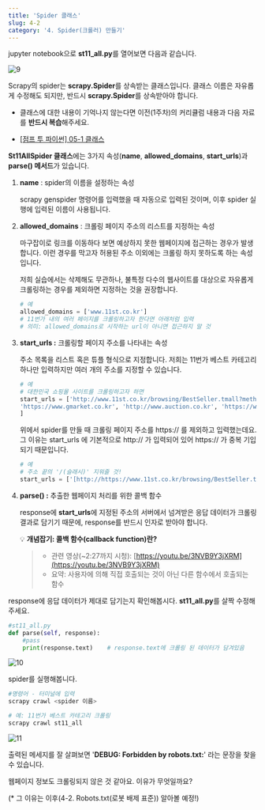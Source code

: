 ```yaml
---
title: 'Spider 클래스'
slug: 4-2
category: '4. Spider(크롤러) 만들기'
---
```

jupyter notebook으로 **st11_all.py**를 열어보면 다음과 같습니다.

![9](./scrapy/4-2/9.png)

Scrapy의 spider는 **scrapy.Spider**를 상속받는 클래스입니다. 클래스 이름은 자유롭게 수정해도 되지만, 반드시 **scrapy.Spider**를 상속받아야 합니다.

* 클래스에 대한 내용이 기억나지 않는다면 이전(1주차)의 커리큘럼 내용과 다음 자료를 **반드시 복습**해주세요.

- [[점프 투 파이썬] 05-1 클래스](https://wikidocs.net/28#_9)

**St11AllSpider 클래스**에는 3가지 속성(**name**, **allowed_domains**, **start_urls**)과 **parse() 메서드**가 있습니다.

1. **name**
   : spider의 이름을 설정하는 속성
   
    scrapy genspider 명령어를 입력했을 때 자동으로 입력된 것이며, 이후 spider 실행에 입력된 이름이 사용됩니다.
   
2. **allowed_domains**
   : 크롤링 페이지 주소의 리스트를 지정하는 속성
   
    마구잡이로 링크를 이동하다 보면 예상하지 못한 웹페이지에 접근하는 경우가 발생합니다. 이런 경우를 막고자 허용된 주소 이외에는 크롤링 하지 못하도록 하는 속성입니다.
   
    저희 실습에서는 삭제해도 무관하나, 불특정 다수의 웹사이트를 대상으로 자유롭게 크롤링하는 경우를 제외하면 지정하는 것을 권장합니다.
   
    ```python
    # 예
    allowed_domains = ['www.11st.co.kr']
    # 11번가 내의 여러 페이지를 크롤링하고자 한다면 아래처럼 입력
    # 의미: allowed_domains로 시작하는 url이 아니면 접근하지 말 것
    ```
   
3. **start_urls
   :** 크롤링할 페이지 주소를 나타내는 속성
   
    주소 목록을 리스트 혹은 튜플 형식으로 지정합니다. 저희는 11번가 베스트 카테고리 하나만 입력하지만 여러 개의 주소를 지정할 수 있습니다.
   
    ```python
    # 예
    # 대한민국 쇼핑몰 사이트를 크롤링하고자 하면
    start_urls = ['http://www.11st.co.kr/browsing/BestSeller.tmall?method=getBestSellerMain',
    'https://www.gmarket.co.kr', 'http://www.auction.co.kr', 'https://www.coupang.com' 
    ]
    ```
   
    위에서 spider를 만들 때 크롤링 페이지 주소를 https:// 를 제외하고 입력했는데요. 그 이유는 start_urls 에 기본적으로 http:// 가 입력되어 있어 https:// 가 중복 기입되기 때문입니다.
   
    ```python
    # 예
    # 주소 끝의 '/(슬래시)' 지워줄 것!
    start_urls = ['[http://https://www.11st.co.kr/browsing/BestSeller.tmall?method=getBestSellerMain](http://www.11st.co.kr/browsing/BestSeller.tmall?method=getBestSellerMain/)']
    ```
   
4. **parse()
   :** 추출한 웹페이지 처리를 위한 콜백 함수
   
    response에 **start_urls**에 지정된 주소의 서버에서 넘겨받은 응답 데이터가 크롤링 결과로 담기기 때문에, response를 반드시 인자로 받아야 합니다.
   
   💡 **개념잡기: 콜백 함수(callback function)란?**
   > - 관련 영상(~2:27까지 시청): [https://youtu.be/3NVB9Y3jXRM](https://youtu.be/3NVB9Y3jXRM)
   > - 요약: 사용자에 의해 직접 호출되는 것이 아닌 다른 함수에서 호출되는 함수

response에 응답 데이터가 제대로 담기는지 확인해봅시다. **st11_all.py**를 살짝 수정해 주세요.

```python
#st11_all.py
def parse(self, response):
    #pass
    print(response.text)    # response.text에 크롤링 된 데이터가 담겨있음
```

![10](./images/WEEK2/10.png)

spider를 실행해봅니다.

```powershell
#명령어 - 터미널에 입력
scrapy crawl <spider 이름>

# 예: 11번가 베스트 카테고리 크롤링 
scrapy crawl st11_all
```

![11](./images/WEEK2/11.png)

출력된 메세지를 잘 살펴보면 '**DEBUG: Forbidden by robots.txt:**' 라는 문장을 찾을 수 있습니다.

웹페이지 정보도 크롤링되지 않은 것 같아요. 이유가 무엇일까요? 

(* 그 이유는 이후(4-2. Robots.txt(로봇 배제 표준)) 알아볼 예정!)
